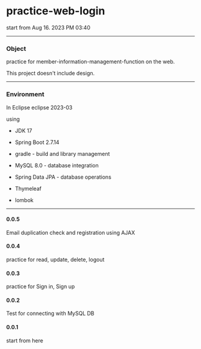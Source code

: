 # practice-web-login
  start from Aug 16. 2023 PM 03:40

****
### Object

practice for member-information-management-function on the web.

This project doesn't include design.

****
### Environment
  In Eclipse eclipse 2023-03

  using 

  
- JDK 17

  
- Spring Boot 2.7.14


- gradle - build and library management


- MySQL 8.0 - database integration


- Spring Data JPA - database operations

  
- Thymeleaf


- lombok



****

#### 0.0.5


Email duplication check and registration using AJAX


#### 0.0.4


practice for read, update, delete, logout


#### 0.0.3

practice for Sign in, Sign up


#### 0.0.2

Test for connecting with MySQL DB


#### 0.0.1

start from here

